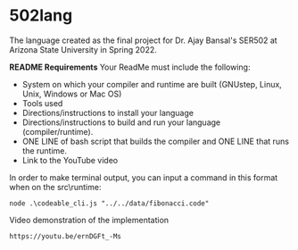 # 502lang
The language created as the final project for Dr. Ajay Bansal's SER502 at Arizona State University in Spring 2022.

**README Requirements**
Your ReadMe must include the following:
- System on which your compiler and runtime are built (GNUstep, Linux, Unix,
Windows or Mac OS)
- Tools used
- Directions/instructions to install your language
- Directions/instructions to build and run your language (compiler/runtime).
- ONE LINE of bash script that builds the compiler and ONE LINE that runs the
runtime.
- Link to the YouTube video

In order to make terminal output, you can input a command in this format when on the src\runtime:
```
node .\codeable_cli.js "../../data/fibonacci.code" 
```

Video demonstration of the implementation
```
https://youtu.be/ernDGFt_-Ms
```